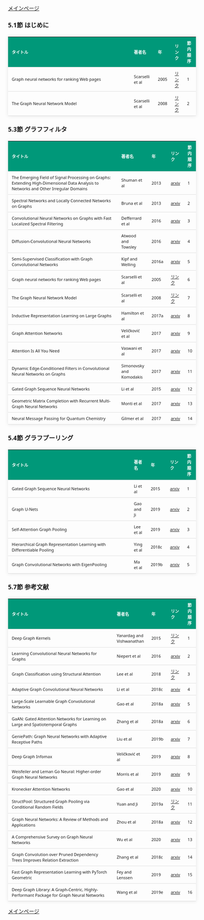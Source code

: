 
<html lang="ja">
<head>
<meta charset="UTF-8">
<title>参考文献リスト</title>
<link rel="stylesheet" type="text/css" href="https://cdn.datatables.net/1.10.24/css/jquery.dataTables.css">
<script type="text/javascript" src="https://code.jquery.com/jquery-3.5.1.js"></script>
<script type="text/javascript" src="https://cdn.datatables.net/1.10.24/js/jquery.dataTables.js"></script>
<style>
    body {
        font-family: 'Verdana', 'Segoe UI', Tahoma, Geneva, Verdana, sans-serif;
    }
    h2 {
        color: #333;
    }
    table {
        width: 100%;
        max-width: 100%;
        border-collapse: collapse;
        margin-top: 20px;
        box-shadow: 0 0 10px rgba(0, 0, 0, 0.1);
    }
    th, td {
        padding: 8px 10px;
        text-align: left;
        border-bottom: 1px solid #ddd;
        font-size: 11px;
    }
    th {
        background-color: #009879;
        color: #ffffff;
    }
    tr:hover {
        background-color: #f5f5f5;
    }
    /* 1番目の列の幅を65%に設定 */
    table.display td:nth-child(1),
    table.display th:nth-child(1) {
        width: 65%;
    }

    /* 2番目の列の幅を25%に設定 */
    table.display td:nth-child(2),
    table.display th:nth-child(2) {
        width: 25%;
    }
</style>
</head>
<body>

<a href="../">メインページ</a>

<h3>5.1節 はじめに</h3>
<table class="dataframe display">
  <thead>
    <tr style="text-align: right;">
      <th>タイトル</th>
      <th>著者名</th>
      <th>年</th>
      <th>リンク</th>
      <th>節内順序</th>
    </tr>
  </thead>
  <tbody>
    <tr>
      <td>Graph neural networks for ranking Web pages</td>
      <td>Scarselli et al</td>
      <td>2005</td>
      <td><a href="https://www.semanticscholar.org/paper/Graph-neural-networks-for-ranking-Web-pages-Scarselli-Yong/769bfd4a4b45979cf83bb56c054ebcaaaf8b35d7" target="_blank">リンク</a></td>
      <td>1</td>
    </tr>
    <tr>
      <td>The Graph Neural Network Model</td>
      <td>Scarselli et al</td>
      <td>2008</td>
      <td><a href="https://ro.uow.edu.au/cgi/viewcontent.cgi?article=10501&context=infopapers" target="_blank">リンク</a></td>
      <td>2</td>
    </tr>
  </tbody>
</table>
<h3>5.3節 グラフフィルタ</h3>
<table class="dataframe display">
  <thead>
    <tr style="text-align: right;">
      <th>タイトル</th>
      <th>著者名</th>
      <th>年</th>
      <th>リンク</th>
      <th>節内順序</th>
    </tr>
  </thead>
  <tbody>
    <tr>
      <td>The Emerging Field of Signal Processing on Graphs: Extending High-Dimensional Data Analysis to Networks and Other Irregular Domains</td>
      <td>Shuman et al</td>
      <td>2013</td>
      <td><a href="https://arxiv.org/abs/1211.0053" target="_blank">arxiv</a></td>
      <td>1</td>
    </tr>
    <tr>
      <td>Spectral Networks and Locally Connected Networks on Graphs</td>
      <td>Bruna et al</td>
      <td>2013</td>
      <td><a href="https://arxiv.org/abs/1312.6203" target="_blank">arxiv</a></td>
      <td>2</td>
    </tr>
    <tr>
      <td>Convolutional Neural Networks on Graphs with Fast Localized Spectral Filtering</td>
      <td>Defferrard et al</td>
      <td>2016</td>
      <td><a href="https://arxiv.org/abs/1606.09375" target="_blank">arxiv</a></td>
      <td>3</td>
    </tr>
    <tr>
      <td>Diffusion-Convolutional Neural Networks</td>
      <td>Atwood and Towsley</td>
      <td>2016</td>
      <td><a href="https://arxiv.org/abs/1511.02136" target="_blank">arxiv</a></td>
      <td>4</td>
    </tr>
    <tr>
      <td>Semi-Supervised Classification with Graph Convolutional Networks</td>
      <td>Kipf and Welling</td>
      <td>2016a</td>
      <td><a href="https://arxiv.org/abs/1609.02907" target="_blank">arxiv</a></td>
      <td>5</td>
    </tr>
    <tr>
      <td>Graph neural networks for ranking Web pages</td>
      <td>Scarselli et al</td>
      <td>2005</td>
      <td><a href="https://www.semanticscholar.org/paper/Graph-neural-networks-for-ranking-Web-pages-Scarselli-Yong/769bfd4a4b45979cf83bb56c054ebcaaaf8b35d7" target="_blank">リンク</a></td>
      <td>6</td>
    </tr>
    <tr>
      <td>The Graph Neural Network Model</td>
      <td>Scarselli et al</td>
      <td>2008</td>
      <td><a href="https://ro.uow.edu.au/cgi/viewcontent.cgi?article=10501&context=infopapers" target="_blank">リンク</a></td>
      <td>7</td>
    </tr>
    <tr>
      <td>Inductive Representation Learning on Large Graphs</td>
      <td>Hamilton et al</td>
      <td>2017a</td>
      <td><a href="https://arxiv.org/abs/1706.02216" target="_blank">arxiv</a></td>
      <td>8</td>
    </tr>
    <tr>
      <td>Graph Attention Networks</td>
      <td>Veličković et al</td>
      <td>2017</td>
      <td><a href="https://arxiv.org/abs/1710.10903" target="_blank">arxiv</a></td>
      <td>9</td>
    </tr>
    <tr>
      <td>Attention Is All You Need</td>
      <td>Vaswani et al</td>
      <td>2017</td>
      <td><a href="https://arxiv.org/abs/1706.03762" target="_blank">arxiv</a></td>
      <td>10</td>
    </tr>
    <tr>
      <td>Dynamic Edge-Conditioned Filters in Convolutional Neural Networks on Graphs</td>
      <td>Simonovsky and Komodakis</td>
      <td>2017</td>
      <td><a href="https://arxiv.org/abs/1704.02901" target="_blank">arxiv</a></td>
      <td>11</td>
    </tr>
    <tr>
      <td>Gated Graph Sequence Neural Networks</td>
      <td>Li et al</td>
      <td>2015</td>
      <td><a href="https://arxiv.org/abs/1511.05493" target="_blank">arxiv</a></td>
      <td>12</td>
    </tr>
    <tr>
      <td>Geometric Matrix Completion with Recurrent Multi-Graph Neural Networks</td>
      <td>Monti et al</td>
      <td>2017</td>
      <td><a href="https://arxiv.org/abs/1704.06803" target="_blank">arxiv</a></td>
      <td>13</td>
    </tr>
    <tr>
      <td>Neural Message Passing for Quantum Chemistry</td>
      <td>Gilmer et al</td>
      <td>2017</td>
      <td><a href="https://arxiv.org/abs/1704.01212" target="_blank">arxiv</a></td>
      <td>14</td>
    </tr>
  </tbody>
</table>
<h3>5.4節 グラフプーリング</h3>
<table class="dataframe display">
  <thead>
    <tr style="text-align: right;">
      <th>タイトル</th>
      <th>著者名</th>
      <th>年</th>
      <th>リンク</th>
      <th>節内順序</th>
    </tr>
  </thead>
  <tbody>
    <tr>
      <td>Gated Graph Sequence Neural Networks</td>
      <td>Li et al</td>
      <td>2015</td>
      <td><a href="https://arxiv.org/abs/1511.05493" target="_blank">arxiv</a></td>
      <td>1</td>
    </tr>
    <tr>
      <td>Graph U-Nets</td>
      <td>Gao and Ji</td>
      <td>2019</td>
      <td><a href="https://arxiv.org/abs/1905.05178" target="_blank">arxiv</a></td>
      <td>2</td>
    </tr>
    <tr>
      <td>Self-Attention Graph Pooling</td>
      <td>Lee et al</td>
      <td>2019</td>
      <td><a href="https://arxiv.org/abs/1904.08082" target="_blank">arxiv</a></td>
      <td>3</td>
    </tr>
    <tr>
      <td>Hierarchical Graph Representation Learning with Differentiable Pooling</td>
      <td>Ying et al</td>
      <td>2018c</td>
      <td><a href="https://arxiv.org/abs/1806.08804" target="_blank">arxiv</a></td>
      <td>4</td>
    </tr>
    <tr>
      <td>Graph Convolutional Networks with EigenPooling</td>
      <td>Ma et al</td>
      <td>2019b</td>
      <td><a href="https://arxiv.org/abs/1904.13107" target="_blank">arxiv</a></td>
      <td>5</td>
    </tr>
  </tbody>
</table>
<h3>5.7節 参考文献</h3>
<table class="dataframe display">
  <thead>
    <tr style="text-align: right;">
      <th>タイトル</th>
      <th>著者名</th>
      <th>年</th>
      <th>リンク</th>
      <th>節内順序</th>
    </tr>
  </thead>
  <tbody>
    <tr>
      <td>Deep Graph Kernels</td>
      <td>Yanardag and Vishwanathan</td>
      <td>2015</td>
      <td><a href="https://web.archive.org/web/20151120124955id_/http://web.ics.purdue.edu/~ypinar/kdd/" target="_blank">リンク</a></td>
      <td>1</td>
    </tr>
    <tr>
      <td>Learning Convolutional Neural Networks for Graphs</td>
      <td>Niepert et al</td>
      <td>2016</td>
      <td><a href="https://arxiv.org/abs/1605.05273" target="_blank">arxiv</a></td>
      <td>2</td>
    </tr>
    <tr>
      <td>Graph Classification using Structural Attention</td>
      <td>Lee et al</td>
      <td>2018</td>
      <td><a href="https://dl.acm.org/doi/10.1145/3219819.3219980" target="_blank">リンク</a></td>
      <td>3</td>
    </tr>
    <tr>
      <td>Adaptive Graph Convolutional Neural Networks</td>
      <td>Li et al</td>
      <td>2018c</td>
      <td><a href="https://arxiv.org/abs/1801.03226" target="_blank">arxiv</a></td>
      <td>4</td>
    </tr>
    <tr>
      <td>Large-Scale Learnable Graph Convolutional Networks</td>
      <td>Gao et al</td>
      <td>2018a</td>
      <td><a href="https://arxiv.org/abs/1808.03965" target="_blank">arxiv</a></td>
      <td>5</td>
    </tr>
    <tr>
      <td>GaAN: Gated Attention Networks for Learning on Large and Spatiotemporal Graphs</td>
      <td>Zhang et al</td>
      <td>2018a</td>
      <td><a href="https://arxiv.org/abs/1803.07294" target="_blank">arxiv</a></td>
      <td>6</td>
    </tr>
    <tr>
      <td>GeniePath: Graph Neural Networks with Adaptive Receptive Paths</td>
      <td>Liu et al</td>
      <td>2019b</td>
      <td><a href="https://arxiv.org/abs/1802.00910" target="_blank">arxiv</a></td>
      <td>7</td>
    </tr>
    <tr>
      <td>Deep Graph Infomax</td>
      <td>Veličković et al</td>
      <td>2019</td>
      <td><a href="https://arxiv.org/abs/1809.10341" target="_blank">arxiv</a></td>
      <td>8</td>
    </tr>
    <tr>
      <td>Weisfeiler and Leman Go Neural: Higher-order Graph Neural Networks</td>
      <td>Morris et al</td>
      <td>2019</td>
      <td><a href="https://arxiv.org/abs/1810.02244" target="_blank">arxiv</a></td>
      <td>9</td>
    </tr>
    <tr>
      <td>Kronecker Attention Networks</td>
      <td>Gao et al</td>
      <td>2020</td>
      <td><a href="https://arxiv.org/abs/2007.08442" target="_blank">arxiv</a></td>
      <td>10</td>
    </tr>
    <tr>
      <td>StructPool: Structured Graph Pooling via Conditional Random Fields</td>
      <td>Yuan and Ji</td>
      <td>2019a</td>
      <td><a href="https://openreview.net/forum?id=BJxg_hVtwH" target="_blank">リンク</a></td>
      <td>11</td>
    </tr>
    <tr>
      <td>Graph Neural Networks: A Review of Methods and Applications</td>
      <td>Zhou et al</td>
      <td>2018a</td>
      <td><a href="https://arxiv.org/abs/1812.08434" target="_blank">arxiv</a></td>
      <td>12</td>
    </tr>
    <tr>
      <td>A Comprehensive Survey on Graph Neural Networks</td>
      <td>Wu et al</td>
      <td>2020</td>
      <td><a href="https://arxiv.org/abs/1901.00596" target="_blank">arxiv</a></td>
      <td>13</td>
    </tr>
    <tr>
      <td>Graph Convolution over Pruned Dependency Trees Improves Relation Extraction</td>
      <td>Zhang et al</td>
      <td>2018c</td>
      <td><a href="https://arxiv.org/abs/1809.10185" target="_blank">arxiv</a></td>
      <td>14</td>
    </tr>
    <tr>
      <td>Fast Graph Representation Learning with PyTorch Geometric</td>
      <td>Fey and Lenssen</td>
      <td>2019</td>
      <td><a href="https://arxiv.org/abs/1903.02428" target="_blank">arxiv</a></td>
      <td>15</td>
    </tr>
    <tr>
      <td>Deep Graph Library: A Graph-Centric, Highly-Performant Package for Graph Neural Networks</td>
      <td>Wang et al</td>
      <td>2019e</td>
      <td><a href="https://arxiv.org/abs/1909.01315" target="_blank">arxiv</a></td>
      <td>16</td>
    </tr>
  </tbody>
</table>

<script>
$(document).ready(function() {
    $('.display').DataTable({
     "lengthChange": false,  // Show 10 entriesの選択機能を非表示にする
     "pageLength": 25,  // ページごとに表示する行数を20行に設定
     "info": false,  // "Showing 1 to X of Y entries" の情報テキストを非表示にする
     "order": [],
     "searching": false
    });
});
</script>

<a href="../">メインページ</a>

</body>
</html>